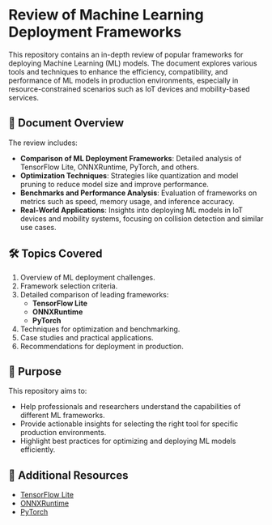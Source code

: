# Review of Machine Learning Deployment Frameworks

This repository contains an in-depth review of popular frameworks for deploying Machine Learning (ML) models. The document explores various tools and techniques to enhance the efficiency, compatibility, and performance of ML models in production environments, especially in resource-constrained scenarios such as IoT devices and mobility-based services.

## 📄 Document Overview
The review includes:
- **Comparison of ML Deployment Frameworks**: Detailed analysis of TensorFlow Lite, ONNXRuntime, PyTorch, and others.
- **Optimization Techniques**: Strategies like quantization and model pruning to reduce model size and improve performance.
- **Benchmarks and Performance Analysis**: Evaluation of frameworks on metrics such as speed, memory usage, and inference accuracy.
- **Real-World Applications**: Insights into deploying ML models in IoT devices and mobility systems, focusing on collision detection and similar use cases.

## 🛠️ Topics Covered
1. Overview of ML deployment challenges.
2. Framework selection criteria.
3. Detailed comparison of leading frameworks:
   - **TensorFlow Lite**
   - **ONNXRuntime**
   - **PyTorch**
4. Techniques for optimization and benchmarking.
5. Case studies and practical applications.
6. Recommendations for deployment in production.

## 🎯 Purpose
This repository aims to:
- Help professionals and researchers understand the capabilities of different ML frameworks.
- Provide actionable insights for selecting the right tool for specific production environments.
- Highlight best practices for optimizing and deploying ML models efficiently.

## 🔗 Additional Resources
- [TensorFlow Lite](https://www.tensorflow.org/lite)
- [ONNXRuntime](https://onnxruntime.ai/)
- [PyTorch](https://pytorch.org/)
